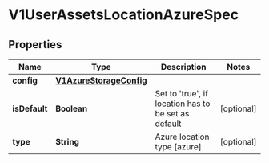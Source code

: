# V1UserAssetsLocationAzureSpec

## Properties
Name | Type | Description | Notes
------------ | ------------- | ------------- | -------------
**config** | [**V1AzureStorageConfig**](V1AzureStorageConfig.md) |  | 
**isDefault** | **Boolean** | Set to &#x27;true&#x27;, if location has to be set as default |  [optional]
**type** | **String** | Azure location type [azure] |  [optional]
